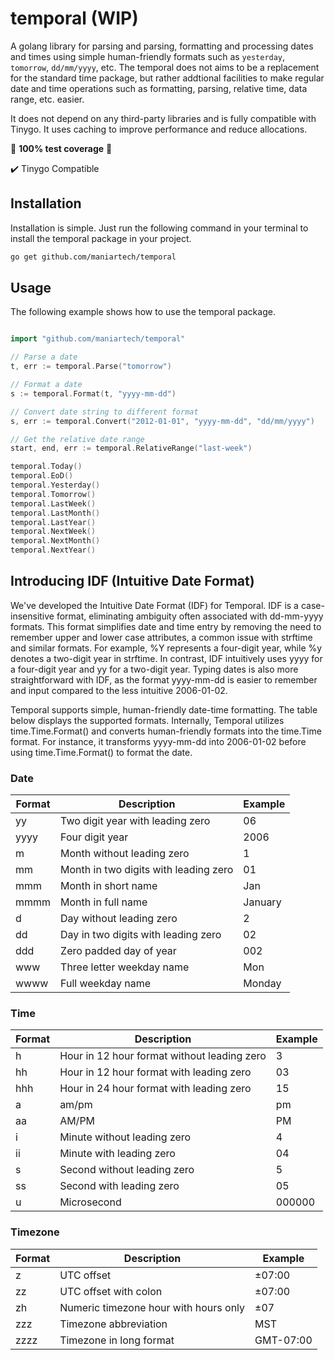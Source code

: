 # temporal (WIP)

A golang library for parsing and parsing, formatting and processing dates and times using simple human-friendly formats such as `yesterday`, `tomorrow`, `dd/mm/yyyy`, etc. The temporal does not aims to be a replacement for the standard time package, but rather addtional facilities to make regular date and time operations such as formatting, parsing, relative time, data range, etc. easier.

It does not depend on any third-party libraries and is fully compatible with Tinygo. It uses caching to improve performance and reduce allocations.

💯 **100% test coverage** 💯

✔️ Tinygo Compatible

## Installation

Installation is simple. Just run the following command in your terminal to install the temporal package in your project.

```sh
go get github.com/maniartech/temporal
```

## Usage

The following example shows how to use the temporal package.

```go

import "github.com/maniartech/temporal"

// Parse a date
t, err := temporal.Parse("tomorrow")

// Format a date
s := temporal.Format(t, "yyyy-mm-dd")

// Convert date string to different format
s, err := temporal.Convert("2012-01-01", "yyyy-mm-dd", "dd/mm/yyyy")

// Get the relative date range
start, end, err := temporal.RelativeRange("last-week")

temporal.Today()
temporal.EoD()
temporal.Yesterday()
temporal.Tomorrow()
temporal.LastWeek()
temporal.LastMonth()
temporal.LastYear()
temporal.NextWeek()
temporal.NextMonth()
temporal.NextYear()
```

## Introducing IDF (Intuitive Date Format)

We've developed the Intuitive Date Format (IDF) for Temporal. IDF is a case-insensitive format, eliminating ambiguity often associated with dd-mm-yyyy formats. This format simplifies date and time entry by removing the need to remember upper and lower case attributes, a common issue with strftime and similar formats. For example, %Y represents a four-digit year, while %y denotes a two-digit year in strftime. In contrast, IDF intuitively uses yyyy for a four-digit year and yy for a two-digit year. Typing dates is also more straightforward with IDF, as the format yyyy-mm-dd is easier to remember and input compared to the less intuitive 2006-01-02.

Temporal supports simple, human-friendly date-time formatting. The table below displays the supported formats. Internally, Temporal utilizes time.Time.Format() and converts human-friendly formats into the time.Time format. For instance, it transforms yyyy-mm-dd into 2006-01-02 before using time.Time.Format() to format the date.

### Date

| Format | Description | Example |
|--------|-------------|---------|
| yy     | Two digit year with leading zero | 06 |
| yyyy   | Four digit year | 2006 |
| m      | Month without leading zero | 1 |
| mm     | Month in two digits with leading zero | 01 |
| mmm    | Month in short name | Jan |
| mmmm   | Month in full name | January |
| d      | Day without leading zero | 2 |
| dd     | Day in two digits with leading zero | 02 |
| ddd    | Zero padded day of year | 002 |
| www    | Three letter weekday name | Mon |
| wwww   | Full weekday name | Monday |

### Time

| Format | Description | Example |
|--------|-------------|---------|
| h      | Hour in 12 hour format without leading zero | 3 |
| hh     | Hour in 12 hour format with leading zero | 03 |
| hhh    | Hour in 24 hour format with leading zero | 15 |
| a      | am/pm | pm |
| aa     | AM/PM | PM |
| i      | Minute without leading zero | 4 |
| ii     | Minute with leading zero | 04 |
| s      | Second without leading zero | 5 |
| ss     | Second with leading zero | 05 |
| u      | Microsecond | 000000 |

### Timezone

| Format | Description | Example |
|--------|-------------|---------|
| z      | UTC offset | ±07:00 |
| zz     | UTC offset with colon | ±07:00 |
| zh     | Numeric timezone hour with hours only | ±07 |
| zzz    | Timezone abbreviation | MST |
| zzzz   | Timezone in long format | GMT-07:00 |
